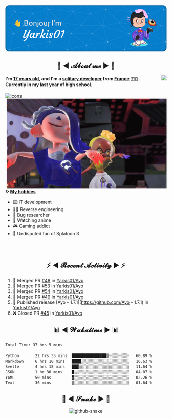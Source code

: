 <div align="center">
  <img src="assets/header.png" />
</div>

<h2 align="center">💬 ◄ 𝓐𝓫𝓸𝓾𝓽 𝓶𝓮 ► 💬</h2>
<img src="https://count.getloli.com/get/@Yarkis01?theme=moebooru" align="right" />

<h4>I'm <ins>17 years old</ins>, and I'm a <ins>solitary developer</ins> from <ins>France</ins> 🇫🇷.<br />
Currently in my last year of high school.</h4>


<picture>
  <source media="(prefers-color-scheme: dark)" srcset="assets/icons_dark.svg" />
  <source media="(prefers-color-scheme: light)" srcset="assets/icons.svg" />
  <img alt="icons" src="icons.svg" />
</picture>

<br />

<img src="assets/splatoon3.gif" width="500" align="right" />

**✨ <ins>My hobbies</ins>**
- ⌨️ IT development 
- 👨‍💻 Reverse engineering
- 🐛 Bug researcher
- 👀 Watching anime
- 🎮 Gaming addict
- 🔫 Undisputed fan of Splatoon 3

<br /><br />

<h2 align="center">⚡ ◄ 𝓡𝓮𝓬𝓮𝓷𝓽 𝓐𝓬𝓽𝓲𝓿𝓲𝓽𝔂 ► ⚡</h2>

<!--START_SECTION:activity-->
1. 🎉 Merged PR [#48](https://github.com/Yarkis01/Ayo/pull/48) in [Yarkis01/Ayo](https://github.com/Yarkis01/Ayo)
2. 🎉 Merged PR [#53](https://github.com/Yarkis01/Ayo/pull/53) in [Yarkis01/Ayo](https://github.com/Yarkis01/Ayo)
3. 🎉 Merged PR [#54](https://github.com/Yarkis01/Ayo/pull/54) in [Yarkis01/Ayo](https://github.com/Yarkis01/Ayo)
4. 🎉 Merged PR [#49](https://github.com/Yarkis01/Ayo/pull/49) in [Yarkis01/Ayo](https://github.com/Yarkis01/Ayo)
5. 🚀 Published release [Ayo - 1.7.1](https://github.com/Ayo - 1.7.1) in [Yarkis01/Ayo](https://github.com/Yarkis01/Ayo)
6. ❌ Closed PR [#45](https://github.com/Yarkis01/Ayo/pull/45) in [Yarkis01/Ayo](https://github.com/Yarkis01/Ayo)
<!--END_SECTION:activity-->

<h2 align="center">📊 ◄ 𝓦𝓪𝓴𝓪𝓽𝓲𝓶𝓮 ► 📊</h2>

<!--START_SECTION:waka-->

```txt
Total Time: 37 hrs 5 mins

Python       22 hrs 35 mins  ███████████████▒░░░░░░░░░   60.89 %
Markdown     6 hrs 10 mins   ████░░░░░░░░░░░░░░░░░░░░░   16.63 %
Svelte       4 hrs 18 mins   ███░░░░░░░░░░░░░░░░░░░░░░   11.64 %
JSON         1 hr 30 mins    █░░░░░░░░░░░░░░░░░░░░░░░░   04.07 %
YAML         50 mins         ▓░░░░░░░░░░░░░░░░░░░░░░░░   02.26 %
Text         36 mins         ▒░░░░░░░░░░░░░░░░░░░░░░░░   01.64 %
```

<!--END_SECTION:waka-->

<div align="center">
  <h2 align="center">🐍 ◄ 𝓢𝓷𝓪𝓴𝓮 ► 🐍</h2>
  <picture>
    <source media="(prefers-color-scheme: dark)" srcset="assets/github-snake-dark.svg" />
    <source media="(prefers-color-scheme: light)" srcset="assets/github-snake.svg" />
    <img alt="github-snake" src="github-snake.svg" />
  </picture>
</div>
